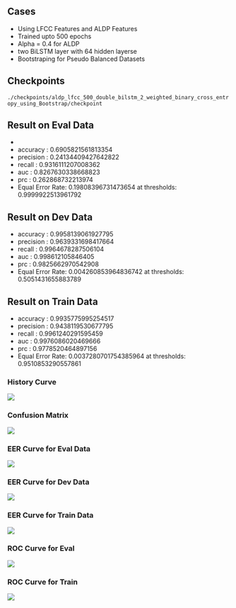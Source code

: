 
## Cases 
- Using LFCC Features and ALDP Features
- Trained upto 500 epochs 
- Alpha = 0.4 for ALDP
- two BiLSTM layer with 64 hidden layerse
- Bootstraping for Pseudo Balanced Datasets



## Checkpoints 
```./checkpoints/aldp_lfcc_500_double_bilstm_2_weighted_binary_cross_entropy_using_Bootstrap/checkpoint```

## Result on Eval Data
- 
- accuracy :  0.6905821561813354
- precision :  0.24134409427642822
- recall :  0.9316111207008362
- auc :  0.8267630338668823
- prc :  0.262868732213974
- Equal Error Rate:  0.19808396731473654  at thresholds:  0.9999922513961792

## Result on Dev Data
- accuracy :  0.9958139061927795
- precision :  0.9639331698417664
- recall :  0.9964678287506104
- auc :  0.998612105846405
- prc :  0.9825662970542908
- Equal Error Rate:  0.004260853964836742  at thresholds:  0.5051431655883789

## Result on Train Data
- accuracy :  0.9935775995254517
- precision :  0.9438119530677795
- recall :  0.9961240291595459
- auc :  0.9976086020469666
- prc :  0.9778520464897156
- Equal Error Rate:  0.0037280701754385964  at thresholds:  0.9510853290557861

### History Curve
![](history_curve.png)


### Confusion Matrix 
![](confusion_matrix_for_eval.png)


### EER Curve for Eval Data
![](EER_Curve_for_eval.png)


### EER Curve for Dev Data
![](EER_Curve_fore_dev.png)


### EER Curve for Train Data
![](EER_Curve_for_train.png)


### ROC Curve for Eval
![](ROC_curve_for_eval.png)


### ROC Curve for Train
![](ROC_curve_for_train.png)
